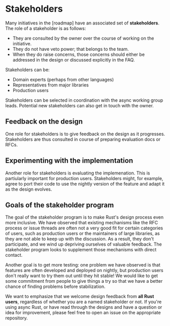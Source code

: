 # Stakeholders

Many initiatives in the [roadmap] have an associated set of **stakeholders**. The role of a stakeholder is as follows:

* They are consulted by the owner over the course of working on the initiative.
* They do not have veto power; that belongs to the team.
* When they do raise concerns, those concerns should either be addressed in the design or discussed explicitly in the FAQ.

Stakeholders can be:

* Domain experts (perhaps from other languages)
* Representatives from major libraries
* Production users

Stakeholders can be selected in coordination with the async working group leads. Potential new stakeholders can also get in touch with the owner.

## Feedback on the design

One role for stakeholders is to give feedback on the design as it progresses. Stakeholders are thus consulted in course of preparing evaluation docs or RFCs.

## Experimenting with the implementation

Another role for stakeholders is evaluating the implemenation. This is partiularly important for production users. Stakeholders might, for example, agree to port their code to use the nightly version of the feature and adapt it as the design evolves.

## Goals of the stakeholder program

The goal of the stakeholder program is to make Rust's design process even more inclusive. We have observed that existing mechanisms like the RFC process or issue threads are often not a very good fit for certain categories of users, such as production users or the maintainers of large libraries, as they are not able to keep up with the discussion. As a result, they don't participate, and we wind up depriving ourselves of valuable feedback. The stakeholder program looks to supplement those mechanisms with direct contact.

Another goal is to get more testing: one problem we have observed is that features are often developed and deployed on nightly, but production users don't really want to try them out until they hit stable! We would like to get some commitment from people to give things a try so that we have a better chance of finding problems before stabilization.

We want to emphasize that we welcome design feedback from **all Rust users**, regardless of whether you are a named stakeholder or not. If you're using async Rust, or have read through the designs and have a question or idea for improvement, please feel free to open an issue on the appropriate repository.
